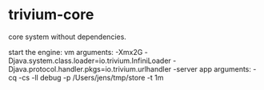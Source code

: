 # trivium-core
core system without dependencies.

start the engine:
vm arguments: -Xmx2G -Djava.system.class.loader=io.trivium.InfiniLoader -Djava.protocol.handler.pkgs=io.trivium.urlhandler -server
app arguments: -cq -cs -ll debug -p /Users/jens/tmp/store -t 1m